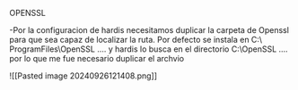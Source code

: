 
OPENSSL

-Por la configuracion de hardis necesitamos duplicar la carpeta de Openssl para que sea capaz de localizar la ruta. Por defecto se instala en C:\ ProgramFiles\OpenSSL ....  y hardis lo busca en el directorio C:\\OpenSSL .... por lo que me fue necesario duplicar el archvio

![[Pasted image 20240926121408.png]]

